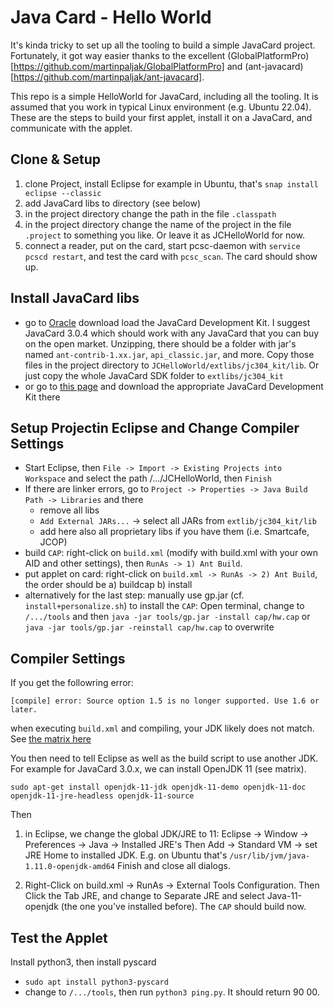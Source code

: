 # Java Card - Hello World

It's kinda tricky to set up all the tooling to build a simple JavaCard project. 
Fortunately, it got way easier thanks to the excellent (GlobalPlatformPro)[https://github.com/martinpaljak/GlobalPlatformPro]
and (ant-javacard)[https://github.com/martinpaljak/ant-javacard].

This repo is a simple HelloWorld for JavaCard, including all the tooling. It is assumed that you work in typical Linux environment (e.g. Ubuntu 22.04). These are the steps to build your first applet, install it on a JavaCard, and communicate with the applet.

## Clone & Setup

1. clone Project, install Eclipse
   for example in Ubuntu, that's `snap install eclipse --classic`
2. add JavaCard libs to directory (see below)   
2. in the project directory change the path in the file `.classpath`
3. in the project directory change the name of the project in the file `.project` to something you like. Or leave it as JCHelloWorld for now.
4. connect a reader, put on the card, start pcsc-daemon with
   `service pcscd restart`, and test the card with `pcsc_scan`. The card should show up.

## Install JavaCard libs

* go to [Oracle](https://www.oracle.com/java/technologies/javacard-sdk-downloads.html) download load the JavaCard Development Kit. 
  I suggest JavaCard 3.0.4 which should work with any JavaCard that you can buy on the open market.
  Unzipping, there should be a folder with jar's named `ant-contrib-1.xx.jar`,
  `api_classic.jar`, and more. Copy those files in the project directory to
  `JCHelloWorld/extlibs/jc304_kit/lib`. Or just copy the whole JavaCard SDK
  folder to `extlibs/jc304_kit`
* or go to [this page](https://github.com/martinpaljak/oracle_javacard_sdks) and
  download the appropriate JavaCard Development Kit there

## Setup Projectin Eclipse and Change Compiler Settings

* Start Eclipse, then 
    `File -> Import -> Existing Projects into Workspace`
     and select the path /.../JCHelloWorld, then `Finish`
* If there are linker errors, go to `Project -> Properties -> Java Build Path
  -> Libraries` and there
  * remove all libs
  * `Add External JARs...` -> select all JARs from `extlib/jc304_kit/lib`
  * add here also all proprietary libs if you have them (i.e. Smartcafe, JCOP)
* build `CAP`: right-click on `build.xml` (modify with build.xml with your own AID and other settings), 
  then `RunAs -> 1) Ant Build`.
* put applet on card: right-click on `build.xml -> RunAs -> 2) Ant Build`,
  the order should be a) buildcap b) install
* alternatively for the last step: manually use gp.jar (cf. `install+personalize.sh`) to install the `CAP`:
  Open terminal, change to `/.../tools` and then
  `java -jar tools/gp.jar -install cap/hw.cap` or `java -jar tools/gp.jar -reinstall cap/hw.cap`
  to overwrite
  
## Compiler Settings

If you get the followring error:

`[compile] error: Source option 1.5 is no longer supported. Use 1.6 or later.`

when executing `build.xml` and compiling, your JDK likely does not match.
See [the matrix here](https://github.com/martinpaljak/ant-javacard/wiki/Version-compatibility)

You then need to tell Eclipse as well as the build script to use another JDK.
For example for JavaCard 3.0.x, we can install OpenJDK 11 (see matrix).

`sudo apt-get install openjdk-11-jdk openjdk-11-demo openjdk-11-doc openjdk-11-jre-headless openjdk-11-source`

Then
1) in Eclipse, we change the global JDK/JRE to 11: Eclipse -> Window -> Preferences -> Java -> Installed JRE's
Then Add -> Standard VM -> set JRE Home to installed JDK. E.g. on Ubuntu that's `/usr/lib/jvm/java-1.11.0-openjdk-amd64`
Finish and close all dialogs.

2) Right-Click on build.xml -> RunAs -> External Tools Configuration. Then Click the Tab JRE, and change to Separate JRE and 
select Java-11-openjdk (the one you've installed before). The `CAP` should build now.


## Test the Applet

Install python3, then install pyscard
* `sudo apt install python3-pyscard`
* change to `/.../tools`, then run `python3 ping.py`. It should return 90 00.
